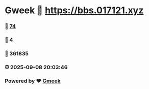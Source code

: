 # Gweek :link: https://bbs.017121.xyz 
### :page_facing_up: [74](https://bbs.017121.xyz/tag.html) 
### :speech_balloon: 4 
### :hibiscus: 361835 
### :alarm_clock: 2025-09-08 20:03:46 
### Powered by :heart: [Gmeek](https://github.com/Meekdai/Gmeek)
